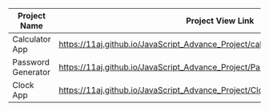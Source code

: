 | Project Name          | Project View Link |
| ----------------------| ------------------|
|  Calculator App    | https://11aj.github.io/JavaScript_Advance_Project/calculator%20app/index.html                                      | 
| Password Generator | https://11aj.github.io/JavaScript_Advance_Project/Passwod%20generator/index.html                                   |
| Clock App          | https://11aj.github.io/JavaScript_Advance_Project/Clock%20App/index.html                                           |
